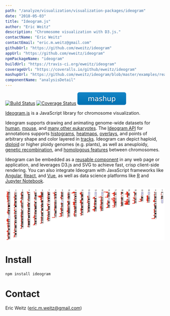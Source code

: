 ```yaml
---
path: "/analyze/visualization/visualization-packages/ideogram"
date: "2018-05-03"
title: "Ideogram.js"
author: "Eric Weitz"
description: "Chromosome visualization with D3.js."
contactName: "Eric Weitz"
contactEmail: "eric.m.weitz@gmail.com"
githubUrl: "https://github.com/eweitz/ideogram"
appUrl: "https://github.com/eweitz/ideogram"
npmPackageName: "ideogram"
buildUrl: "https://travis-ci.org/eweitz/ideogram"
coverageUrl: "https://coveralls.io/github/eweitz/ideogram"
mashupUrl: "https://github.com/eweitz/ideogram/blob/master/examples/react/README.md#ideogram-in-react"
componentName: "analysisDetail"
---
```


[![Build Status](https://travis-ci.org/eweitz/ideogram.svg?branch=master)](https://travis-ci.org/eweitz/ideogram)
[![Coverage Status](https://coveralls.io/repos/github/eweitz/ideogram/badge.svg)](https://coveralls.io/github/eweitz/ideogram)
[![Mashup](../_images/mashup.svg)](https://github.com/eweitz/ideogram/blob/master/examples/react/README.md#ideogram-in-react)

[Ideogram.js](https://eweitz.github.io/ideogram/) is a JavaScript library for chromosome visualization. 

Ideogram supports drawing and animating genome-wide datasets for [human](https://eweitz.github.io/ideogram/human), [mouse](https://eweitz.github.io/ideogram/mouse), and [many other eukaryotes](https://eweitz.github.io/ideogram/eukaryotes).  The [Ideogram API](https://github.com/eweitz/ideogram/blob/master/api.md) for annotations supports [histograms](https://eweitz.github.io/ideogram/annotations-histogram), [heatmaps](https://eweitz.github.io/ideogram/annotations-heatmap), [overlays](https://eweitz.github.io/ideogram/annotations-overlaid), and points of arbitrary shape and color layered in [tracks](https://eweitz.github.io/ideogram/annotations-tracks). Ideogram can depict haploid, [diploid](https://eweitz.github.io/ideogram/ploidy-basic) or higher ploidy genomes (e.g. plants), as well as aneuploidy, [genetic recombination](https://eweitz.github.io/ideogram/ploidy-recombination), and [homologous features](https://eweitz.github.io/ideogram/homology-basic) between chromosomes. 

Ideogram can be embedded as a [reusable component](https://github.com/eweitz/ideogram#usage) in any web page or application, and leverages D3.js and SVG to achieve fast, crisp client-side rendering. You can also integrate Ideogram with JavaScript frameworks like [Angular](https://github.com/eweitz/ideogram/tree/master/examples/angular), [React](https://github.com/eweitz/ideogram/tree/master/examples/react), and [Vue](https://github.com/eweitz/ideogram/tree/master/examples/vue), as well as data science platforms like [R](https://github.com/eweitz/ideogram/tree/master/examples/r) and [Jupyter Notebook](https://github.com/eweitz/ideogram/tree/master/examples/jupyter).

<a href="https://eweitz.github.io/ideogram" target="_blank">
  <img src="../_images/visualization/ideogram.png" width=800/>
</a>

# Install
`npm install ideogram`

# Contact
Eric Weitz (<a href="mailto://eric.m.weitz@gmail.com">eric.m.weitz@gmail.com</a>)

